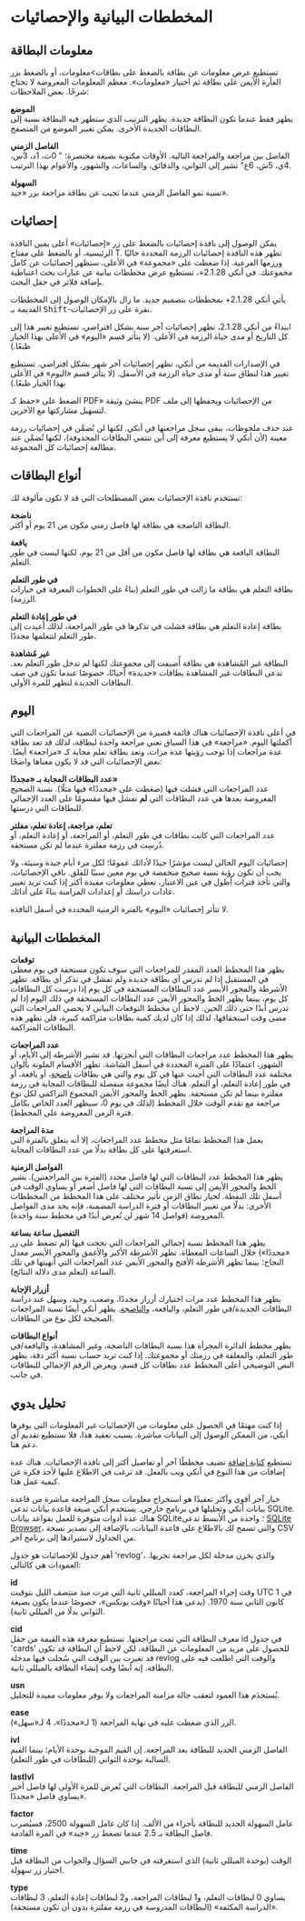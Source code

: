 # المخططات البيانية والإحصائيات

## معلومات البطاقة

تستطيع عرض معلومات عن بطاقة بالضغط على بطاقات>معلومات، أو بالضغط
بزر الفأرة الأيمن على بطاقة ثم اختيار «معلومات». معظم المعلومات المعروضة لا تحتاج
شرحًا. بعض الملاحظات:

**الموضع**  
يظهر فقط عندما تكون البطاقة جديدة. يظهر الترتيب الذي ستظهر فيه البطاقة نسبة إلى
البطاقات الجديدة الأخرى. يمكن تغيير الموضع من المتصفح.

**الفاصل الزمني**  
الفاصل بين مراجعة والمراجعة التالية. الأوقات مكتوبة بصيغة مختصرة؛ " 0ث، 1د، 3س،
4ي، 5ش، 6ع" تشير إلى الثواني، والدقائق، والساعات، والشهور، والأعوام بهذا الترتيب.

**السهولة**  
نسبة نمو الفاصل الزمني عندما تجيب عن بطاقة مراجعة بزر «جيد».

## إحصائيات

يمكن الوصول إلى نافذة إحصائيات بالضغط على زر «إحصائيات» أعلى يمين النافذة الرئيسية،
أو بالضغط على مفتاح T. تظهر هذه النافذة إحصائيات الرزمة المحددة حاليًا ورزمها الفرعية.
إذا ضغطت على «مجموعة» في الأعلى، ستظهر إحصائيات عن كامل مجموعتك.
في أنكي 2.1.28+، تستطيع عرض مخططات بيانية عن عبارات بحث اعتباطية بإضافة فلاتر
في حقل البحث.

يأتي أنكي 2.1.28+ بمخططات بتصميم جديد. ما زال بالإمكان الوصول إلى المخططات القديمة بـ <kbd>Shift</kbd>-نقرة
على زر الإحصائيات.

ابتداءً من أنكي 2.1.28، تظهر إحصائيات آخر سنة بشكل افتراضي. تستطيع تغيير هذا
إلى كل التاريخ أو مدى حياة الرزمة في الأعلى.
(لا يتأثر قسم «اليوم» في الأعلى بهذا الخيار طبعًا.)

في الإصدارات القديمة من أنكي، تظهر إحصائيات آخر شهر بشكل افتراضي. تستطيع تغيير هذا
لنطاق سنة أو مدى حياة الرزمة في الأسفل. (لا يتأثر قسم «اليوم» في الأعلى بهذا الخيار طبعًا.)

الضغط على «حفظ كـ PDF» ينشئ وثيقة PDF من الإحصائيات ويحفظها إلى ملف لتسهيل
مشاركتها مع الآخرين.

عند حذف ملحوظات، يبقى سجل مراجعتها في أنكي. لكنها لن تُضمَّن في إحصائيات رزمة معينة
(لأن أنكي لا يستطيع معرفة إلى أين تنتمي البطاقات المحذوفة)، لكنها تُضمَّن عند مطالعة
إحصائيات كل المجموعة.

## أنواع البطاقات

تستخدم نافذة الإحصائيات بعض المصطلحات التي قد لا تكون مألوفة لك:

**ناضجة**   
البطاقة الناضجة هي بطاقة لها فاصل زمني مكون من 21 يوم أو أكثر.


**يافعة**  
البطاقة اليافعة هي بطاقة لها فاصل مكون من أقل من 21 يوم، لكنها ليست في طور التعلم.

**في طور التعلم**  
بطاقة التعلم هي بطاقة ما زالت في طور التعلم (بناءً على الخطوات المعرفة في خيارات الرزمة).

**في طور إعادة التعلم**  
بطاقة إعادة التعلم هي بطاقة فشلت في تذكرها في طور المراجعة، لذلك أُعيدت إلى
طور التعلم لتتعلمها مجددًا.

**غير مُشاهدة**  
البطاقة غير المُشاهدة هي بطاقة أُضيفت إلى مجموعتك لكنها لم تدخل طور التعلم بعد.
تدعى البطاقات غير المشاهدة بطاقات «جديدة» أحيانًا، خصوصًا عندما تكون في صف البطاقات
الجديدة لتظهر للمرة الأولى.

## اليوم

في أعلى نافذة الإحصائيات هناك قائمة قصيرة من الإحصائيات النصية عن المراجعات التي
أكملتها اليوم. «مراجعة» في هذا السياق تعني مراجعة واحدة لبطاقة، لذلك قد تعد بطاقة
عدة مراجعات إذا توجب رؤيتها عدة مرات، وتعد بطاقة تعلم مجابة كـ «مراجعة» أيضًا.
بعض الإحصائيات التي قد لا يكون معناها واضحًا:

**عدد البطاقات المجابة بـ «مجددًا»**  
عدد المراجعات التي فشلت فيها (ضغطت على «مجددًا» فيها مثلًا). نسبة الصحيح المعروضة بعدها
هي عدد البطاقات التي **لم** تفشل فيها مقسومًا على العدد الإجمالي للبطاقات التي درستها.

**تعلم، مراجعة، إعادة تعلم، مفلتر**  
عدد المراجعات التي كانت بطاقات في طور التعلم، أو المراجعة، أو إعادة التعلم، أو دُرسِت
في رزمة مفلترة عندما لم تكن مستحقة.

إحصائيات اليوم الحالي ليست مؤشرًا جيدًا لأدائك عمومًا؛ لكل مرء أيام جيدة وسيئة،
ولا يجب أن تكون رؤية نسبة صحيح منخفضة في يوم معين سببًا للقلق. باقي الإحصائيات،
والتي تأخذ فترات أطول في عين الاعتبار، تعطي معلومات مفيدة أكثر إذا كنت
تريد تغيير عادات دراستك أو إعدادات المزامنة بناءً على أدائك.

لا تتأثر إحصائيات «اليوم» بالفترة الزمنية المحددة في أسفل النافذة.

## المخططات البيانية

**توقعات**  
يظهر هذا المخطط العدد المقدر للمراجعات التي سوف تكون مستحقة في يوم معطى في المستقبل
إذا لم تدرس أي بطاقة جديدة ولم تفشل في تذكر أي بطاقة. تظهر الأشرطة والمحور الأيسر
عدد البطاقات المستحقة في كل يوم إذا درست كل البطاقات كل يوم، بينما يظهر الخط
والمحور الأيمن عدد البطاقات المستحقة في ذلك اليوم إذا لم تدرس أبدًا حتى ذلك الحين.
لاحظ أن مخطط التوقعات البياني لا يحصي المراجعات التي مضى وقت استحقاقها، لذلك إذا
كان لديك كمية بطاقات متراكمة كبيرة، فلن تظهر هذه البطاقات المتراكمة.

**عدد المراجعات**  
يظهر هذا المخطط عدد مراجعات البطاقات التي أنجزتها. قد تشير الأشرطة إلى الأيام،
أو الشهور، اعتمادًا على الفترة المحددة في أسفل الشاشة. تظهر الأقسام الملونة بألوان
مختلفة عدد البطاقات التي أجبت عنها في كل يوم والتي هي بطاقات
[ناضجة](stats.md#أنواع-البطاقات)، أو يافعة، أو في طور إعادة التعلم، أو التعلم.
هناك أيضًا مجموعة منفصلة للبطاقات المجابة في رزمة مفلترة بينما لم تكن مستحقة.
يظهر الخط والمحور الأيمن المجموع التراكمي لكل نوع مراجعة مع تقدم الوقت خلال المخطط
(لذلك في يوم 0، سيظهر العدد الخاص بكامل فترة الزمن المعروضة على المخطط).

**مدة المراجعة**  
يعمل هذا المخطط تمامًا مثل مخطط عدد المراجعات، إلا أنه يتعلق بالفترة التي استغرقتها
على كل بطاقة بدلًا من عدد البطاقات المجابة.

**الفواصل الزمنية**  
يظهر هذا المخطط عدد البطاقات التي لها فاصل محدد (الفترة بين المراجعتين).
يشير الخط والمحور الأيمن إلى نسبة البطاقات التي لها فاصل أصغر أو يساوي الوقت في
أسفل تلك النقطة. لخيار نطاق الزمن تأثير مختلف على هذا المخطط من المخططات الأخرى:
بدلًا من تغيير البطاقات أو فترة الدراسة المضمنة، فإنه يحد مدى الفواصل المعروضة
(فواصل 14 شهر لن تُعرض أبدًا في مخطط سنة واحدة).

**التفصيل ساعة بساعة**  
يظهر هذا المخطط نسبة إجمالي المراجعات التي نجحت فيها (لم تضغط على زر «مجددًا») خلال
الساعات المعطاة. تظهر الأشرطة الأكبر والأغمق والمحور الأيسر معدل النجاح؛ بينما
تظهر الأشرطة الأفتح والمحور الأيمن عدد المراجعات التي أنهيتها في تلك الساعة
(لتعلم مدى دلالة النتائج).

**أزرار الإجابة**  
يظهر هذا المخطط عدد مرات اختيارك أزرار مجددًا، وصعب، وجيد، وسهل عند دراسة البطاقات
الجديدة/في طور التعلم، واليافعة، و[الناضجة](stats.md#أنواع-البطاقات).
يظهر أنكي أيضًا نسبة المراجعات الصحيحة لكل نوع من البطاقات.

**أنواع البطاقات**  
يظهر مخطط الدائرة المجزأة هذا نسبة البطاقات الناضجة، وغير المشاهدة، واليافعة/في طور التعلم،
والمعلقة في رزمتك أو مجموعتك. إذا كنت تريد حساب نسبة أكثر دقة، يظهر
النص التوضيحي أعلى المخطط عدد بطاقات كل قسم، ويعرض الرقم الإجمالي للبطاقات في جانب.

## تحليل يدوي

إذا كنت مهتمًا في الحصول على معلومات من الإحصائيات غير المعلومات التي يوفرها أنكي،
من الممكن الوصول إلى البيانات مباشرة. بسبب تعقيد هذا، فلا نستطيع تقديم أي دعم هنا.

تستطيع [كتابة إضافة](addons.md) تضيف مخططًا آخر أو تفاصيل أكثر إلى نافذة الإحصائيات.
هناك عدة إضافات من هذا النوع في أنكي ويب بالفعل. قد ترغب في الاطلاع عليها لأخذ فكرة
عن كيفية عمل هذا.

خيار آخر أقوى وأكثر تعقيدًا هو استخراج معلومات سجل المراجعة مباشرة من
قاعدة بيانات أنكي وتحليلها في برنامج خارجي. يستخدم أنكي صيغة قاعدة بيانات تدعى SQLite.
هناك عدة أدوات متوفرة للعمل بقواعد بيانات SQLite؛
واحدة من الأبسط تدعى [SQLite Browser](http://sqlitebrowser.org/)،
والتي تسمح لك بالاطلاع على قاعدة البيانات، بالإضافة إلى تصدير نسخة CSV من الجداول
لاستيرادها إلى برنامج آخر.

أهم جدول للإحصائيات هو جدول 'revlog'، والذي يخزن مدخلة لكل مراجعة تجريها.
العمودات هي كالتالي:

**id**  
وقت إجراء المراجعة، كعدد الميللي ثانية التي مرت منذ منتصف الليل بتوقيت UTC
في 1 كانون الثاني سنة 1970. (يدعى هذا أحيانًا «وقت يونكس»، خصوصًا عندما يكون بصيغة
الثواني بدلًا من الميللي ثانية).

**cid**  
معرف البطاقة التي تمت مراجعتها. تستطيع معرفة هذه القيمة من حقل id في جدول 'cards'
للحصول على مزيد من المعلومات عن البطاقة، لكن لاحظ أن البطاقة قد تكون قد تغيرت بين
الوقت التي سُجلت فيها مدخلة revlog والوقت التي اطلعت فيه على البطاقة.
إنه أيضًا وقت إنشاء البطاقة بالميللي ثانية.

**usn**  
يُستخدَم هذا العمود لتعقب حالة مزامنة المراجعات ولا يوفر معلومات مفيدة للتحليل.

**ease**  
الزر الذي ضغطت عليه في نهاية المراجعة (1 لـ«مجددًا»، 4 لـ«سهل»).

**ivl**  
الفاصل الزمني الجديد للبطاقة بعد المراجعة. إن القيم الموجبة بوحدة الأيام؛ بينما
القيم السالبة بوحدة الثواني (للبطاقات في طور التعلم).

**lastIvl**  
الفاصل الزمني للبطاقة قبل المراجعة. البطاقات التي تُعرض للمرة الأولى لها فاصل أخير
يساوي فاصل «مجددًا».

**factor**  
عامل السهولة الجديد للبطاقة بأجزاء من الألف. إذا كان عامل السهولة 2500،
فسيُضرب فاصل البطاقة بـ 2.5 عندما تضغط زر «جيد» في المرة القادمة.

**time**  
الوقت (بوحدة الميللي ثانية) الذي استغرقته في جانبي السؤال والجواب من البطاقة قبل
اختيار زر سهولة.

**type**  
يساوي 0 لبطاقات التعلم، و1 لبطاقات المراجعة، و2 لبطاقات إعادة التعلم، 3 لبطاقات
«الدراسة المكثفة» (البطاقات المدروسة في رزمة مفلترة بدون أن تكون مستحقة).
